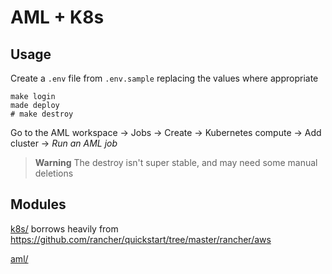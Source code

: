# AML + K8s

## Usage

Create a `.env` file from `.env.sample` replacing the values where appropriate
```
make login
made deploy
# make destroy
```

Go to the AML workspace → Jobs → Create → Kubernetes compute → Add cluster → _Run an AML job_

> **Warning**
> The destroy isn't super stable, and may need some manual deletions


## Modules
[k8s/](./terraform/k8s/) borrows heavily from https://github.com/rancher/quickstart/tree/master/rancher/aws

[aml/](./terraform/aml)
